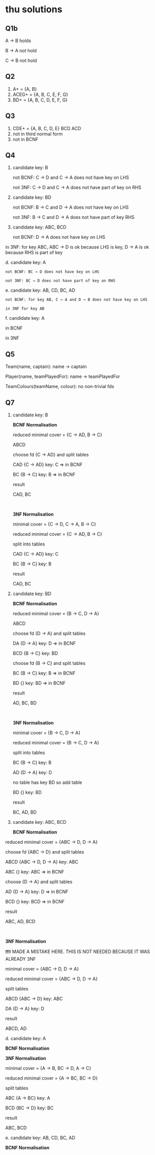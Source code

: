 # thu solutions

## Q1b

A → B holds

B → A not hold

C → B not hold

## Q2

1. A+ = {A, B}
2. ACEG+ = {A, B, C, E, F, G}
3. BD+ = {A, B, C, D, E, F, G}

## Q3

1. CDE+ = {A, B, C, D, E}
BCD
ACD
2. not in third normal form
3. not in BCNF

## Q4

1. candidate key: B
    
    not BCNF: C → D and C → A does not have key on LHS
    
    not 3NF: C → D and C → A does not have part of key on RHS
    
2. candidate key: BD
    
    not BCNF: B → C and D → A does not have key on LHS
    
    not 3NF: B → C and D → A does not have part of key RHS
    
3. candidate key: ABC, BCD

   not BCNF: D → A does not have key on LHS

 in 3NF: for key ABC, ABC → D is ok because LHS is key, D → A is ok because RHS is part of key

d. candidate key: A

    not BCNF: BC → D does not have key on LHS

    not 3NF: BC → D does not have part of key on RHS

e. candidate key: AB, CD, BC, AD

    not BCNF: for key AB, C → A and D → B does not have key on LHS

    in 3NF for key AB

f. candidate key: A

   in BCNF

   in 3NF

## Q5

Team(name, captain): name → captain

Player(name, teamPlayedFor): name → teamPlayedFor

TeamColours(teamName, colour): no non-trivial fds

## Q7

1. candidate key: B
    
    __BCNF Normalisation__
    
    reduced minimal cover = {C → AD, B → C}
    
    ABCD
    
    choose fd {C → AD} and split tables
    
    CAD {C → AD} key: C ⇒ in BCNF
    
    BC  {B → C}  key: B ⇒ in BCNF
    
    result
    
    CAD, BC

    <br>
    
    __3NF Normalisation__
    
    minimal cover = {C → D, C → A, B → C}
    
    reduced minimal cover = {C → AD, B → C}
    
    split into tables
    
    CAD {C → AD} key: C
    
    BC  {B → C}  key: B
    
    result
    
    CAD, BC
    
2. candidate key: BD
    
    __BCNF Normalisation__
    
    reduced minimal cover = {B → C, D → A}
    
    ABCD
    
    choose fd {D → A} and split tables
    
    DA  {D → A} key: D ⇒ in BCNF
    
    BCD {B → C} key: BD
    
    choose fd {B → C} and split tables
    
    BC {B → C} key: B ⇒ in BCNF
    
    BD {}      key: BD ⇒ in BCNF
    
    result
    
    AD, BC, BD

    <br>
    
    __3NF Normalisation__
    
    minimal cover = {B → C, D → A}
    
    reduced minimal cover = {B → C, D → A}
    
    split into tables
    
    BC {B → C} key: B
    
    AD {D → A} key: D
    
    no table has key BD so add table
    
    BD {} key: BD
    
    result
    
    BC, AD, BD
    
3. candidate key: ABC, BCD

   __BCNF Normalisation__

reduced minimal cover = {ABC → D, D → A}

choose fd {ABC → D} and split tables

ABCD {ABC → D, D → A} key: ABC

ABC  {} key: ABC ⇒ in BCNF

choose {D → A} and split tables

AD  {D → A} key: D   ⇒ in BCNF

BCD {}      key: BCD ⇒ in BCNF

result

ABC, AD, BCD

<br>

__3NF Normalisation__

❗❗❗I MADE A MISTAKE HERE. THIS IS NOT NEEDED BECAUSE IT WAS ALREADY 3NF

minimal cover = {ABC → D, D → A}

reduced minimal cover = {ABC → D, D → A}

split tables

ABCD {ABC → D} key: ABC

DA   {D → A}   key: D

result

ABCD, AD

d. candidate key: A

__BCNF Normalisation__

    

__3NF Normalisation__

minimal cover = {A → B, BC → D, A → C}

reduced minimal cover = {A → BC, BC → D}

split tables

ABC {A → BC} key: A

BCD {BC → D} key: BC

result

ABC, BCD

e. candidate key: AB, CD, BC, AD

   __BCNF Normalisation__